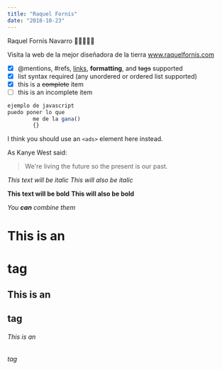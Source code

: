 ```yaml
---
title: "Raquel Fornís"
date: "2018-10-23"
---
```


Raquel Fornís Navarro :hamburger::hamburger::hamburger::hamburger::hamburger:


Visita la web de la mejor diseñadora de la tierra www.raquelfornis.com

- [x] @mentions, #refs, [links](), **formatting**, and <del>tags</del> supported
- [x] list syntax required (any unordered or ordered list supported)
- [x] this is a ~~complete~~ item
- [ ] this is an incomplete item

```javascript
ejemplo de javascript
puedo poner lo que
        me de la gana()
        {}
```
I think you should use an
`<ads>` element here instead.

As Kanye West said:

> We're living the future so
> the present is our past.

*This text will be italic*
_This will also be italic_

**This text will be bold**
__This will also be bold__

_You **can** combine them_

# This is an <h1> tag
## This is an <h2> tag
###### This is an <h6> tag
